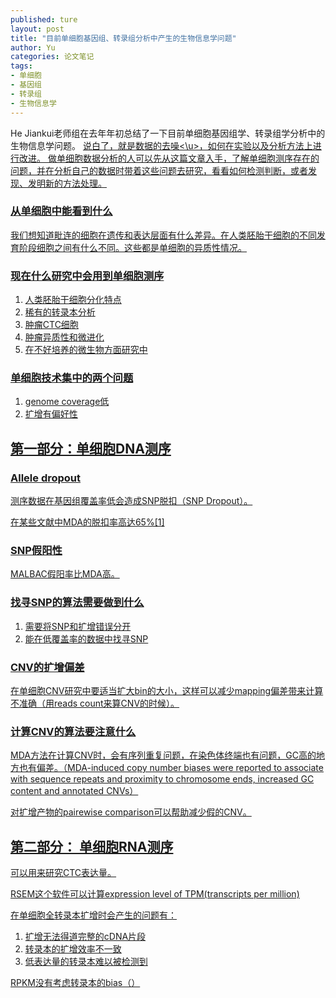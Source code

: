 ```yaml
---
published: ture
layout: post
title: "目前单细胞基因组、转录组分析中产生的生物信息学问题"
author: Yu
categories: 论文笔记
tags:
- 单细胞
- 基因组
- 转录组
- 生物信息学
---
```


He Jiankui老师组在去年年初总结了一下目前单细胞基因组学、转录组学分析中的生物信息学问题。
<u>说白了，就是数据的去噪<\u>，如何在实验以及分析方法上进行改进。
做单细胞数据分析的人可以先从这篇文章入手，了解单细胞测序存在的问题，并在分析自己的数据时带着这些问题去研究，看看如何检测判断，或者发现、发明新的方法处理。

### 从单细胞中能看到什么

我们想知道毗连的细胞在遗传和表达层面有什么差异。在人类胚胎干细胞的不同发育阶段细胞之间有什么不同。这些都是单细胞的异质性情况。

### 现在什么研究中会用到单细胞测序

1. 人类胚胎干细胞分化特点
2. 稀有的转录本分析
3. 肿瘤CTC细胞
4. 肿瘤异质性和微进化
5. 在不好培养的微生物方面研究中

### 单细胞技术集中的两个问题

1. genome coverage低
2. 扩增有偏好性

## 第一部分：单细胞DNA测序

### Allele dropout 

测序数据在基因组覆盖率低会造成SNP脱扣（SNP Dropout）。

在某些文献中MDA的脱扣率高达65%[1]

### SNP假阳性

MALBAC假阳率比MDA高。

### 找寻SNP的算法需要做到什么

1. 需要将SNP和扩增错误分开
2. 能在低覆盖率的数据中找寻SNP

### CNV的扩增偏差

在单细胞CNV研究中要适当扩大bin的大小，这样可以减少mapping偏差带来计算不准确（用reads count来算CNV的时候）。

### 计算CNV的算法要注意什么

MDA方法在计算CNV时，会有序列重复问题，在染色体终端也有问题，GC高的地方也有偏差。（MDA-induced copy number biases were reported to associate with sequence repeats and proximity to chromosome ends, increased GC content and annotated CNVs）

对扩增产物的pairewise comparison可以帮助减少假的CNV。

## 第二部分： 单细胞RNA测序

可以用来研究CTC表达量。

RSEM这个软件可以计算expression level of TPM(transcripts per million)

在单细胞全转录本扩增时会产生的问题有：

1. 扩增无法得道完整的cDNA片段
2. 转录本的扩增效率不一致
3. 低表达量的转录本难以被检测到

RPKM没有考虑转录本的bias（）
